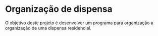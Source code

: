 # Organização de dispensa

O objetivo deste projeto é desenvolver um programa para organização a organização de uma dispensa residencial.